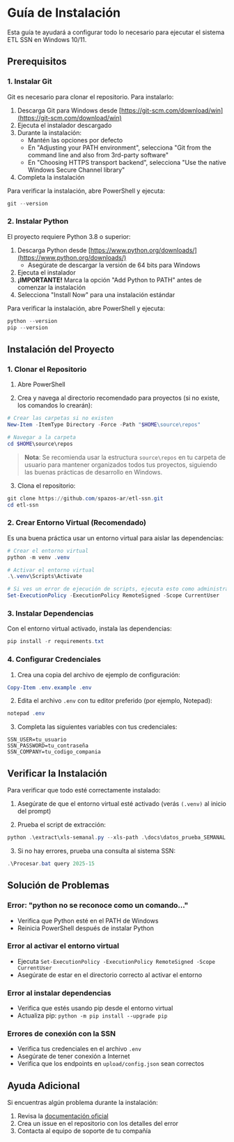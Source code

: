 # Guía de Instalación

Esta guía te ayudará a configurar todo lo necesario para ejecutar el sistema ETL SSN en Windows 10/11.

## Prerequisitos

### 1. Instalar Git

Git es necesario para clonar el repositorio. Para instalarlo:

1. Descarga Git para Windows desde [https://git-scm.com/download/win](https://git-scm.com/download/win)
2. Ejecuta el instalador descargado
3. Durante la instalación:
   - Mantén las opciones por defecto
   - En "Adjusting your PATH environment", selecciona "Git from the command line and also from 3rd-party software"
   - En "Choosing HTTPS transport backend", selecciona "Use the native Windows Secure Channel library"
4. Completa la instalación

Para verificar la instalación, abre PowerShell y ejecuta:
```powershell
git --version
```

### 2. Instalar Python

El proyecto requiere Python 3.8 o superior:

1. Descarga Python desde [https://www.python.org/downloads/](https://www.python.org/downloads/)
   - Asegúrate de descargar la versión de 64 bits para Windows
2. Ejecuta el instalador
3. **¡IMPORTANTE!** Marca la opción "Add Python to PATH" antes de comenzar la instalación
4. Selecciona "Install Now" para una instalación estándar

Para verificar la instalación, abre PowerShell y ejecuta:
```powershell
python --version
pip --version
```

## Instalación del Proyecto

### 1. Clonar el Repositorio

1. Abre PowerShell

2. Crea y navega al directorio recomendado para proyectos (si no existe, los comandos lo crearán):
```powershell
# Crear las carpetas si no existen
New-Item -ItemType Directory -Force -Path "$HOME\source\repos"

# Navegar a la carpeta
cd $HOME\source\repos
```

> **Nota**: Se recomienda usar la estructura `source\repos` en tu carpeta de usuario para mantener organizados todos tus proyectos, siguiendo las buenas prácticas de desarrollo en Windows.

3. Clona el repositorio:
```powershell
git clone https://github.com/spazos-ar/etl-ssn.git
cd etl-ssn
```

### 2. Crear Entorno Virtual (Recomendado)

Es una buena práctica usar un entorno virtual para aislar las dependencias:

```powershell
# Crear el entorno virtual
python -m venv .venv

# Activar el entorno virtual
.\.venv\Scripts\Activate

# Si ves un error de ejecución de scripts, ejecuta esto como administrador:
Set-ExecutionPolicy -ExecutionPolicy RemoteSigned -Scope CurrentUser
```

### 3. Instalar Dependencias

Con el entorno virtual activado, instala las dependencias:

```powershell
pip install -r requirements.txt
```

### 4. Configurar Credenciales

1. Crea una copia del archivo de ejemplo de configuración:
```powershell
Copy-Item .env.example .env
```

2. Edita el archivo `.env` con tu editor preferido (por ejemplo, Notepad):
```powershell
notepad .env
```

3. Completa las siguientes variables con tus credenciales:
```
SSN_USER=tu_usuario
SSN_PASSWORD=tu_contraseña
SSN_COMPANY=tu_codigo_compania
```

## Verificar la Instalación

Para verificar que todo esté correctamente instalado:

1. Asegúrate de que el entorno virtual esté activado (verás `(.venv)` al inicio del prompt)

2. Prueba el script de extracción:
```powershell
python .\extract\xls-semanal.py --xls-path .\docs\datos_prueba_SEMANAL.xlsx
```

3. Si no hay errores, prueba una consulta al sistema SSN:
```powershell
.\Procesar.bat query 2025-15
```

## Solución de Problemas

### Error: "python no se reconoce como un comando..."
- Verifica que Python esté en el PATH de Windows
- Reinicia PowerShell después de instalar Python

### Error al activar el entorno virtual
- Ejecuta `Set-ExecutionPolicy -ExecutionPolicy RemoteSigned -Scope CurrentUser`
- Asegúrate de estar en el directorio correcto al activar el entorno

### Error al instalar dependencias
- Verifica que estés usando pip desde el entorno virtual
- Actualiza pip: `python -m pip install --upgrade pip`

### Errores de conexión con la SSN
- Verifica tus credenciales en el archivo `.env`
- Asegúrate de tener conexión a Internet
- Verifica que los endpoints en `upload/config.json` sean correctos

## Ayuda Adicional

Si encuentras algún problema durante la instalación:
1. Revisa la [documentación oficial](URL_DEL_REPO)
2. Crea un issue en el repositorio con los detalles del error
3. Contacta al equipo de soporte de tu compañía
